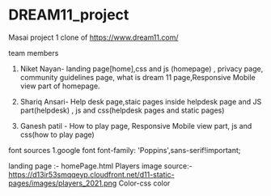 # DREAM11_project
Masai project 1 clone of https://www.dream11.com/

team members

1) Niket Nayan- landing page[home],css and js (homepage) , privacy page, community guidelines page, what is dream 11 page,Responsive Mobile view part of homepage.

2) Shariq Ansari- Help desk page,staic pages inside helpdesk page and JS part(helpdesk) , js and css(helpdesk pages and static pages) 

3) Ganesh patil - How to play page, Responsive Mobile view part, js and css(how to play page) 

font sources 1.google font font-family: 'Poppins',sans-serif!important;


landing page :- homePage.html
Players image source:-https://d13ir53smqqeyp.cloudfront.net/d11-static-pages/images/players_2021.png
Color-css color
